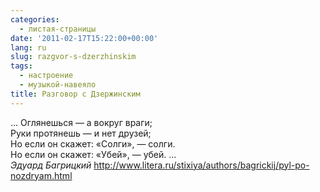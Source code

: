 ```yaml
---
categories:
  - листая-страницы
date: '2011-02-17T15:22:00+00:00'
lang: ru
slug: razgvor-s-dzerzhinskim
tags:
  - настроение
  - музыкой-навеяло
title: Разговор с Дзержинским
---
```




... Оглянешься — а вокруг враги;  
Руки протянешь — и нет друзей;  
Но если он скажет: «Солги», — солги.  
Но если он скажет: «Убей», — убей. ...  
_Эдуард Багрицкий_
<http://www.litera.ru/stixiya/authors/bagrickij/pyl-po-nozdryam.html>
